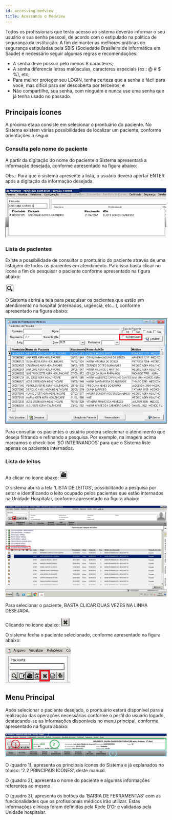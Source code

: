 ```yaml
---
id: accessing-medview
title: Acessando o Medview
---
```


Todos os profissionais que terão acesso ao sistema deverão informar o seu usuário e sua senha pessoal, de acordo com o estipulado na política de segurança da instituição.
A fim de manter as melhores práticas de segurança estipuladas pela SBIS (Sociedade Brasileira de Informática em Saúde) é necessário seguir algumas regras e recomendações:

- A senha deve possuir pelo menos 8 caracteres;
- A senha diferencia letras maiúsculas, caracteres especiais (ex.: @ # $ %), etc;
- Para melhor proteger seu LOGIN, tenha certeza que a senha é fácil para você, mas difícil para ser descoberta por terceiros; e
- Não compartilhe, sua senha, com ninguém e nunca use uma senha que já tenha usado no
passado.

## Principais Ícones

A próxima etapa consiste em selecionar o prontuário do paciente. No Sistema existem várias possibilidades de localizar um paciente, conforme orientações a seguir.

### Consulta pelo nome do paciente

A partir da digitação do nome do paciente o Sistema apresentará a informação desejada, conforme apresentado na 
figura abaixo:

Obs.: Para que o sistema apresente a lista, o usuário deverá apertar ENTER após a digitação da informação desejada.

![Consulta pelo nome do paciente](../assets/imagem1.jpg)

### Lista de pacientes

Existe a possibilidade de consultar o prontuário do paciente através de uma listagem de todos os pacientes em atendimento. Para isso basta clicar no ícone a fim de pesquisar o paciente conforme apresentado na figura abaixo:

![Ícone de pesquisa](../assets/imagem2.png) 

O Sistema abrirá a tela para pesquisar os pacientes que estão em atendimento no hospital (internados, urgência, etc...), conforme apresentado na figura abaixo:

![Lista de Prontuários Médicos](../assets/imagem3.png) 

Para consultar os pacientes o usuário poderá selecionar o atendimento que deseja filtrando e refinando a pesquisa. Por exemplo, na imagem acima marcamos o check-box ‘SÓ INTERNANDOS’ para que o Sistema liste apenas os pacientes internados.

### Lista de leitos

Ao clicar no ícone abaxo: ![Ícone de Leitos](../assets/imagem4.png)

O sistema abrirá a tela ‘LISTA DE LEITOS’, possibilitando a pesquisa por setor e identificando o leito ocupado pelos pacientes que estão internados na Unidade Hospitalar, conforme apresentado na figura abaixo:

![Lista de Prontuários Médicos](../assets/imagem5.png) 

Para selecionar o paciente, BASTA CLICAR DUAS VEZES NA LINHA DESEJADA.

Clicando no ícone abaixo: ![Ícone de Limpar](../assets/imagem6.png)

O sistema fecha o paciente selecionado, conforme apresentado na figura abaixo:

![Botão de Limpar paciente selecionado](../assets/imagem7.png)

## Menu Principal

Após selecionar o paciente desejado, o prontuário estará disponível para a realização das operações necessárias conforme o perfil do usuário logado, destacando-se as informações disponíveis no menu principal, conforme apresentado na figura abaixo:

![Menu Principal](../assets/imagem8.png)

O (quadro 1), apresenta os principais ícones do Sistema e já explanados no tópico: ‘2.2 PRINCIPAIS ÍCONES’, deste manual.

O (quadro 2), apresenta o nome do paciente e algumas informações referentes ao mesmo.

O (quadro 3), apresenta os botões da ‘BARRA DE FERRAMENTAS’ com as funcionalidades que os profissionais médicos irão utilizar. Estas informações clínicas foram definidas pela Rede D’Or e validadas pela Unidade hospitalar.